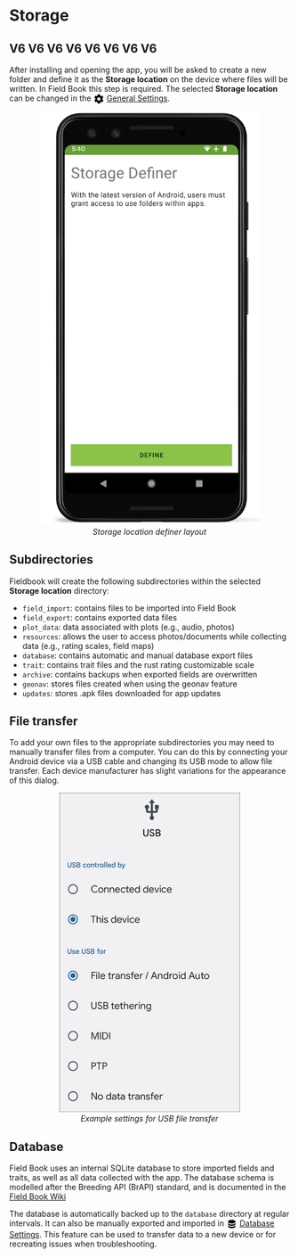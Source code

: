 Storage
=======

V6 V6 V6 V6 V6 V6 V6 V6
------------------------

After installing and opening the app, you will be asked to create a new
folder and define it as the **Storage location** on the device where
files will be written. In Field Book this step is required. The selected
**Storage location** can be changed in the
<a href="settings-general.md"><img style="vertical-align: middle;" src="_static/icons/home/cog.png" width="20px"></a> [General Settings](settings-general.md).

<figure align="center" class="image">
  <img src="_static/images/storage_definer_framed.png" width="400px"> 
  <figcaption><i>Storage location definer layout</i></figcaption> 
</figure>


Subdirectories
--------------

Fieldbook will create the following subdirectories within the selected
**Storage location** directory:

-   `field_import`: contains files to be imported into Field Book
-   `field_export`: contains exported data files
-   `plot_data`: data associated with plots (e.g., audio, photos)
-   `resources`: allows the user to access photos/documents while
    collecting data (e.g., rating scales, field maps)
-   `database`: contains automatic and manual database export files
-   `trait`: contains trait files and the rust rating customizable scale
-   `archive`: contains backups when exported fields are overwritten
-   `geonav`: stores files created when using the geonav feature
-   `updates`: stores .apk files downloaded for app updates

File transfer
-------------

To add your own files to the appropriate subdirectories you may need to
manually transfer files from a computer. You can do this by connecting
your Android device via a USB cable and changing its USB mode to allow
file transfer. Each device manufacturer has slight variations for the
appearance of this dialog.

<figure align="center" class="image">
  <img src="_static/images/fields/fields_transfer.png" width="325px"> 
  <figcaption><i>Example settings for USB file transfer</i></figcaption> 
</figure>

Database
--------

Field Book uses an internal SQLite database to store imported fields and
traits, as well as all data collected with the app. The database schema
is modelled after the Breeding API (BrAPI) standard, and is documented
in the [Field Book Wiki](https://github.com/PhenoApps/Field-Book/wiki)

The database is automatically backed up to the `database` directory at
regular intervals. It can also be manually exported and imported in <a href="settings-database.md"><img style="vertical-align: middle;" src="_static/icons/settings/main/database.png" width="20px"></a> [Database Settings](settings-database.md). This feature can be
used to transfer data to a new device or for recreating issues when
troubleshooting.
